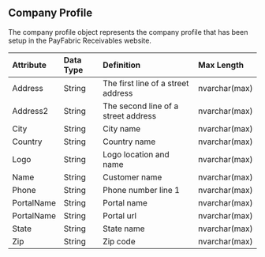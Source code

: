 ## Company Profile
The company profile object represents the company profile that has been setup in the PayFabric Receivables website. 

| Attribute | Data Type | Definition | Max Length |
| :----------- | :--------- | :--------- | :--------- |
| Address | String | The first line of a street address | nvarchar(max) |
| Address2 | String | The second line of a street address | nvarchar(max) |
| City | String | City name | nvarchar(max) |
| Country | String | Country name | nvarchar(max) |
| Logo | String | Logo location and name | nvarchar(max) |
| Name | String | Customer name | nvarchar(max) |
| Phone | String | Phone number line 1 | nvarchar(max) |
| PortalName | String | Portal name | nvarchar(max) |
| PortalName | String | Portal url | nvarchar(max) |
| State | String | State name | nvarchar(max) |
| Zip | String | Zip code | nvarchar(max) |
